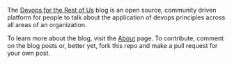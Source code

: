 The <a href="http://devopsfortherestof.us" title="Visit the Devops for the Rest of Us blog">Devops for the Rest of Us</a> blog is an open source, community driven platform for people to talk about the application of devops principles across all areas of an organization.

To learn more about the blog, visit the <a href="http://devopsfortherestof.us/about/" title="About devopsfortherestof.us">About</a> page. To contribute, comment on the blog posts or, better yet, fork this repo and make a pull request for your own post.